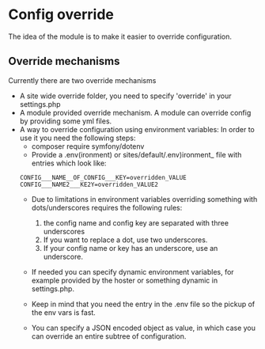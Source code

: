# Config override

The idea of the module is to make it easier to override configuration.

## Override mechanisms

Currently there are two override mechanisms

* A site wide override folder, you need to specify 'override' in your
  settings.php
* A module provided override mechanism. A module can override config by
  providing some yml files.
* A way to override configuration using environment variables:
   In order to use it you need the following steps:
   - composer require symfony/dotenv
   - Provide a .env(ironment) or sites/default/.env)ironment\_ file with entries
    which look like:
    ```
    CONFIG___NAME__OF_CONFIG___KEY=overridden_VALUE
    CONFIG___NAME2___KE2Y=overridden_VALUE2
    ```
   - Due to limitations in environment variables overriding something with dots/underscores
     requires the following rules:
     1. the config name and config key are separated with three underscores
     2. If you want to replace a dot, use two underscores.
     3. If your config name or key has an underscore, use an underscore.

   - If needed you can specify dynamic environment variables, for example
     provided by the hoster or something dynamic in settings.php.
   - Keep in mind that you need the entry in the .env file so the pickup of the
     env vars is fast.
   - You can specify a JSON encoded object as value, in which case you can override an entire subtree
     of configuration.
